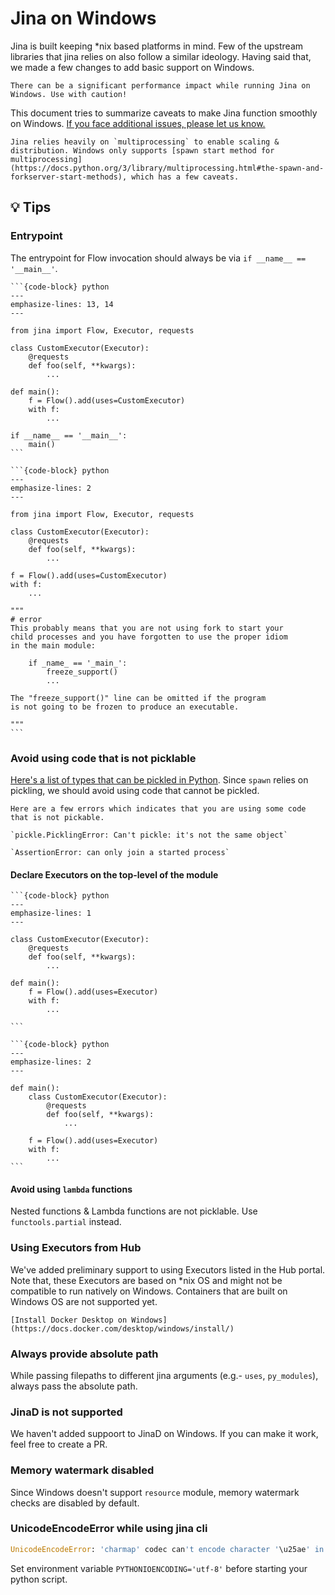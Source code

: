 # Jina on Windows

Jina is built keeping *nix based platforms in mind. Few of the upstream libraries that jina relies on also follow a similar ideology. Having said that, we made a few changes to add basic support on Windows. 

```{caution}
There can be a significant performance impact while running Jina on Windows. Use with caution!
```

This document tries to summarize caveats to make Jina function smoothly on Windows. [If you face additional issues, please let us know.](https://github.com/jina-ai/jina/issues/new/choose)


```{note}
Jina relies heavily on `multiprocessing` to enable scaling & distribution. Windows only supports [spawn start method for multiprocessing](https://docs.python.org/3/library/multiprocessing.html#the-spawn-and-forkserver-start-methods), which has a few caveats. 
```

## 💡 Tips

### Entrypoint

The entrypoint for Flow invocation should always be via `if __name__ == '__main__'`.

````{tab} ✅ Do
```{code-block} python
---
emphasize-lines: 13, 14
---

from jina import Flow, Executor, requests

class CustomExecutor(Executor):
    @requests
    def foo(self, **kwargs):
        ...

def main():
    f = Flow().add(uses=CustomExecutor)
    with f:
        ...

if __name__ == '__main__':
    main()
```
````

````{tab} 😔 Don't
```{code-block} python
---
emphasize-lines: 2
---

from jina import Flow, Executor, requests

class CustomExecutor(Executor):
    @requests
    def foo(self, **kwargs):
        ...

f = Flow().add(uses=CustomExecutor)
with f:
    ...

"""
# error
This probably means that you are not using fork to start your
child processes and you have forgotten to use the proper idiom
in the main module:

    if _name_ == '_main_':
        freeze_support()
        ...

The "freeze_support()" line can be omitted if the program
is not going to be frozen to produce an executable.

"""
```

````

### Avoid using code that is not picklable

[Here's a list of types that can be pickled in Python](https://docs.python.org/3/library/pickle.html#what-can-be-pickled-and-unpickled). Since `spawn` relies on pickling, we should avoid using code that cannot be pickled.

``` {hint}
Here are a few errors which indicates that you are using some code that is not pickable.

`pickle.PicklingError: Can't pickle: it's not the same object`

`AssertionError: can only join a started process`

```

#### Declare Executors on the top-level of the module

````{tab} ✅ Do
```{code-block} python
---
emphasize-lines: 1
---

class CustomExecutor(Executor):
    @requests
    def foo(self, **kwargs):
        ...

def main():
    f = Flow().add(uses=Executor)
    with f:
        ...

```
````

````{tab} 😔 Don't
```{code-block} python
---
emphasize-lines: 2
---

def main():
    class CustomExecutor(Executor):
        @requests
        def foo(self, **kwargs):
            ...

    f = Flow().add(uses=Executor)
    with f:
        ...
```
````

#### Avoid using `lambda` functions

Nested functions & Lambda functions are not picklable. Use `functools.partial` instead.

### Using Executors from Hub

We've added preliminary support to using Executors listed in the Hub portal. Note that, these Executors are based on *nix OS and might not be compatible to run natively on Windows. Containers that are built on Windows OS are not supported yet. 


```{seealso}
[Install Docker Desktop on Windows](https://docs.docker.com/desktop/windows/install/)
```

### Always provide absolute path 

While passing filepaths to different jina arguments (e.g.- `uses`, `py_modules`), always pass the absolute path.

### JinaD is not supported

We haven't added suppoort to JinaD on Windows. If you can make it work, feel free to create a PR.

### Memory watermark disabled

Since Windows doesn't support `resource` module, memory watermark checks are disabled by default.

### UnicodeEncodeError while using jina cli

```python
UnicodeEncodeError: 'charmap' codec can't encode character '\u25ae' in position : character maps to <undefined>
```
Set environment variable `PYTHONIOENCODING='utf-8'` before starting your python script.
